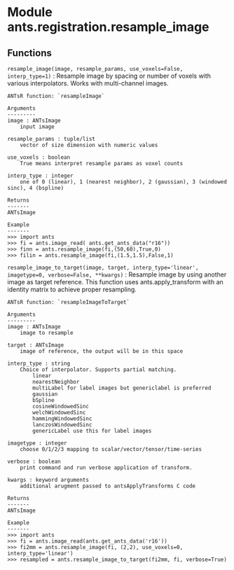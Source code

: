 Module ants.registration.resample_image
=======================================

Functions
---------

    
`resample_image(image, resample_params, use_voxels=False, interp_type=1)`
:   Resample image by spacing or number of voxels with
    various interpolators. Works with multi-channel images.
    
    ANTsR function: `resampleImage`
    
    Arguments
    ---------
    image : ANTsImage
        input image
    
    resample_params : tuple/list
        vector of size dimension with numeric values
    
    use_voxels : boolean
        True means interpret resample params as voxel counts
    
    interp_type : integer
        one of 0 (linear), 1 (nearest neighbor), 2 (gaussian), 3 (windowed sinc), 4 (bspline)
    
    Returns
    -------
    ANTsImage
    
    Example
    -------
    >>> import ants
    >>> fi = ants.image_read( ants.get_ants_data("r16"))
    >>> finn = ants.resample_image(fi,(50,60),True,0)
    >>> filin = ants.resample_image(fi,(1.5,1.5),False,1)

    
`resample_image_to_target(image, target, interp_type='linear', imagetype=0, verbose=False, **kwargs)`
:   Resample image by using another image as target reference.
    This function uses ants.apply_transform with an identity matrix
    to achieve proper resampling.
    
    ANTsR function: `resampleImageToTarget`
    
    Arguments
    ---------
    image : ANTsImage
        image to resample
    
    target : ANTsImage
        image of reference, the output will be in this space
    
    interp_type : string
        Choice of interpolator. Supports partial matching.
            linear
            nearestNeighbor
            multiLabel for label images but genericlabel is preferred
            gaussian
            bSpline
            cosineWindowedSinc
            welchWindowedSinc
            hammingWindowedSinc
            lanczosWindowedSinc
            genericLabel use this for label images
    
    imagetype : integer
        choose 0/1/2/3 mapping to scalar/vector/tensor/time-series
    
    verbose : boolean
        print command and run verbose application of transform.
    
    kwargs : keyword arguments
        additional arugment passed to antsApplyTransforms C code
    
    Returns
    -------
    ANTsImage
    
    Example
    -------
    >>> import ants
    >>> fi = ants.image_read(ants.get_ants_data('r16'))
    >>> fi2mm = ants.resample_image(fi, (2,2), use_voxels=0, interp_type='linear')
    >>> resampled = ants.resample_image_to_target(fi2mm, fi, verbose=True)